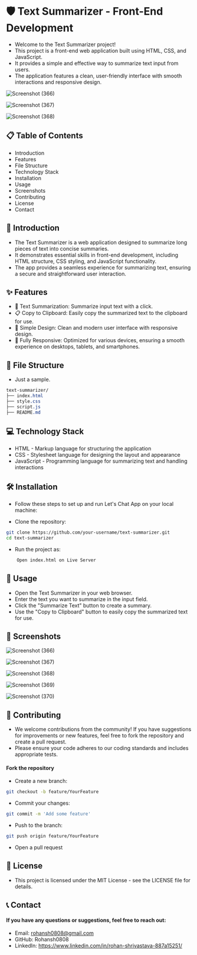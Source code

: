 # 🛡️ Text Summarizer - Front-End Development

- Welcome to the Text Summarizer project!
- This project is a front-end web application built using HTML, CSS, and JavaScript.
- It provides a simple and effective way to summarize text input from users.
- The application features a clean, user-friendly interface with smooth interactions and responsive design.

![Screenshot (366)](https://github.com/user-attachments/assets/d677d65c-261c-4a3e-a088-a9e0d7b3ae37)

![Screenshot (367)](https://github.com/user-attachments/assets/7f7b4629-b694-4635-a4c8-88e72d3fc5fd)

![Screenshot (368)](https://github.com/user-attachments/assets/4efbfb3f-e285-455b-b65f-6fa054ee6d1a)


## 📋 Table of Contents
- Introduction
- Features
- File Structure
- Technology Stack
- Installation
- Usage
- Screenshots
- Contributing
- License
- Contact

## 📘 Introduction
- The Text Summarizer is a web application designed to summarize long pieces of text into concise summaries.
- It demonstrates essential skills in front-end development, including HTML structure, CSS styling, and JavaScript functionality.
- The app provides a seamless experience for summarizing text, ensuring a secure and straightforward user interaction.

## ✨ Features
- 📝 Text Summarization: Summarize input text with a click.
- 📋 Copy to Clipboard: Easily copy the summarized text to the clipboard for use.
- 🎨 Simple Design: Clean and modern user interface with responsive design.
- 📱 Fully Responsive: Optimized for various devices, ensuring a smooth experience on desktops, tablets, and smartphones.


## 📁 File Structure

-  Just a sample. 

```css
text-summarizer/
├── index.html
├── style.css
├── script.js
├── README.md
```

## 💻 Technology Stack
- HTML - Markup language for structuring the application
- CSS - Stylesheet language for designing the layout and appearance
- JavaScript - Programming language for summarizing text and handling interactions

## 🛠 Installation
- Follow these steps to set up and run Let's Chat App on your local machine:

- Clone the repository:

```bash
git clone https://github.com/your-username/text-summarizer.git
cd text-summarizer

```

- Run the project as:

```bash
    Open index.html on Live Server
```    



## 🚀 Usage
- Open the Text Summarizer in your web browser.
- Enter the text you want to summarize in the input field.
- Click the "Summarize Text" button to create a summary.
- Use the "Copy to Clipboard" button to easily copy the summarized text for use.

## 📸 Screenshots

![Screenshot (366)](https://github.com/user-attachments/assets/d677d65c-261c-4a3e-a088-a9e0d7b3ae37)

![Screenshot (367)](https://github.com/user-attachments/assets/7f7b4629-b694-4635-a4c8-88e72d3fc5fd)

![Screenshot (368)](https://github.com/user-attachments/assets/4efbfb3f-e285-455b-b65f-6fa054ee6d1a)

![Screenshot (369)](https://github.com/user-attachments/assets/bfdb7154-343f-4172-8c1d-3dc13fa2a5ce)

![Screenshot (370)](https://github.com/user-attachments/assets/cba634f2-ca6e-4ff7-b1d8-6ee583f469a2)


## 🤝 Contributing
- We welcome contributions from the community! If you have suggestions for improvements or new features, feel free to fork the repository and create a pull request.
- Please ensure your code adheres to our coding standards and includes appropriate tests.

#### Fork the repository
- Create a new branch:

```bash
git checkout -b feature/YourFeature
```

- Commit your changes:

```bash
git commit -m 'Add some feature'
```

- Push to the branch:

```bash
git push origin feature/YourFeature
```
- Open a pull request


## 📄 License
- This project is licensed under the MIT License - see the LICENSE file for details.

## 📞 Contact
#### If you have any questions or suggestions, feel free to reach out:

- Email: rohansh0808@gmail.com
- GitHub: Rohansh0808
- LinkedIn: https://www.linkedin.com/in/rohan-shrivastava-887a15251/
